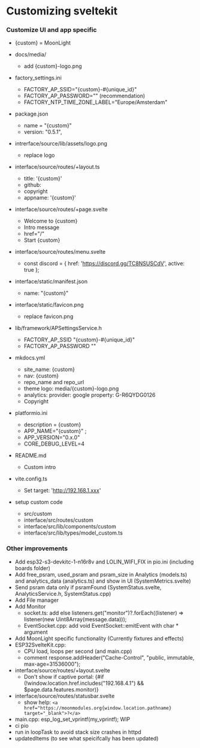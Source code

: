 # Customizing sveltekit

### Customize UI and app specific

* {custom} = MoonLight

* docs/media/
    * add {custom}-logo.png
* factory_settings.ini
    * FACTORY_AP_SSID=\"{custom}-#{unique_id}\"
    * FACTORY_AP_PASSWORD=\"\" (recommendation)
    * FACTORY_NTP_TIME_ZONE_LABEL=\"Europe/Amsterdam\"
* package.json
    * name = "{custom}"
    * version: "0.5.1",
* intrerface/source/lib/assets/logo.png
    * replace logo
* interface/source/routes/+layout.ts
    * title: '{custom}'
    * github:
    * copyright
    * appname: '{custom}'
* interface/source/routes/+page.svelte
    * Welcome to {custom}
    * Intro message
    * href="/" 
    * Start {custom}
* interface/source/routes/menu.svelte
    * const discord = { href: 'https://discord.gg/TC8NSUSCdV', active: true };
* interface/static/manifest.json
    * name: "{custom}"
* interface/static/favicon.png
    * replace favicon.png
* lib/framework/APSettingsService.h
    * FACTORY_AP_SSID "{custom}-#{unique_id}"
    * FACTORY_AP_PASSWORD ""
* mkdocs.yml
    * site_name: {custom}
    * nav: {custom}
    * repo_name and repo_url
    * theme logo: media/{custom}-logo.png
    * analytics: provider: google property: G-R6QYDG0126
    * Copyright
* platformio.ini
    * description = {custom}
    * APP_NAME=\"{custom}\" ;
    * APP_VERSION=\"0.x.0\"
    * CORE_DEBUG_LEVEL=4
* README.md
    *  Custom intro
* vite.config.ts
    * Set target: 'http://192.168.1.xxx'
* setup custom code
    * src/custom
    * interface/src/routes/custom
    * interface/src/lib/components/custom
    * interface/src/lib/types/model_custom.ts

### Other improvements

* Add esp32-s3-devkitc-1-n16r8v and LOLIN_WIFI_FIX in pio.ini (including boards folder)
* Add free_psram, used_psram and psram_size in Analytics (models.ts) and analytics_data (analytics.ts) and show in UI (SystemMetrics.svelte)
* Send psram data only if psramFound (SystemStatus.svelte, AnalyticsService.h, SystemStatus.cpp)
* Add File manager
* Add Monitor
    * socket.ts: add else listeners.get("monitor")?.forEach((listener) => listener(new Uint8Array(message.data)));
    * EventSocket.cpp: add void EventSocket::emitEvent with char * argument
* Add MoonLight specific functionality (Currently fixtures and effects)
* ESP32SvelteKit.cpp: 
    * CPU load, loops per second (and main.cpp)
    * comment response.addHeader("Cache-Control", "public, immutable, max-age=31536000");
* interface/source/routes/+layout.svelte
    * Don't show if captive portal: {#if (!window.location.href.includes("192.168.4.1") && $page.data.features.monitor)}
* interface/source/routes/statusbar.svelte
    * show help: ```<a href="https://moonmodules.org{window.location.pathname} target="_blank">?</a>```
* main.cpp: esp_log_set_vprintf(my_vprintf); WIP
* ci pio
* run in loopTask to avoid stack size crashes in httpd
* updatedItems (to see what speicifcally has been updated)
